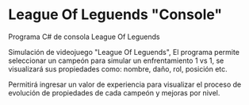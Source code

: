 # League Of Leguends "Console"

Programa C# de consola 
League Of Leguends

Simulación de videojuego "League Of Leguends", El programa permite seleccionar un campeón para simular un enfrentamiento 1 vs 1, se visualizará sus propiedades como: nombre, daño, rol, posición etc.

Permitirá ingresar un valor de experiencia para visualizar el proceso de evolución de propiedades de cada campeón y mejoras por nivel.
